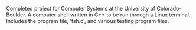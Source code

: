 Completed project for Computer Systems at the University of Colorado-Boulder. A computer shell written in C++ to be run through a Linux terminal. <br />
Includes the program file, 'tsh.c', and various testing program files.

